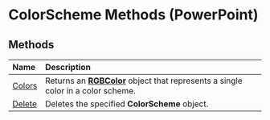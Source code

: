 
# ColorScheme Methods (PowerPoint)

## Methods



|**Name**|**Description**|
|:-----|:-----|
|[Colors](ac910a40-9014-e709-491c-a8649fc08137.md)|Returns an  **[RGBColor](1da5054f-7eaa-37e8-9a5b-d90c790de576.md)** object that represents a single color in a color scheme.|
|[Delete](37cf8a8e-4b76-4587-f0a5-fe257ef93b44.md)|Deletes the specified  **ColorScheme** object.|
